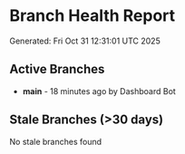 # Branch Health Report
Generated: Fri Oct 31 12:31:01 UTC 2025

## Active Branches
- **main** - 18 minutes ago by Dashboard Bot

## Stale Branches (>30 days)
No stale branches found
